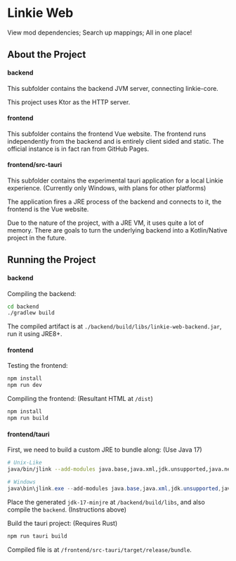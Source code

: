 # Linkie Web
View mod dependencies; Search up mappings; All in one place!

## About the Project

#### backend

This subfolder contains the backend JVM server, connecting linkie-core.

This project uses Ktor as the HTTP server.

#### frontend

This subfolder contains the frontend Vue website. The frontend runs independently from the backend and is entirely client sided and static. The official instance is in fact ran from GitHub Pages.

#### frontend/src-tauri

This subfolder contains the experimental tauri application for a local Linkie experience. (Currently only Windows, with plans for other platforms)

The application fires a JRE process of the backend and connects to it, the frontend is the Vue website.

Due to the nature of the project, with a JRE VM, it uses quite a lot of memory. There are goals to turn the underlying backend into a Kotlin/Native project in the future.

## Running the Project

#### backend

Compiling the backend:

```bash
cd backend
./gradlew build
```

The compiled artifact is at `./backend/build/libs/linkie-web-backend.jar`, run it using JRE8+.

#### frontend

Testing the frontend:

```bash
npm install
npm run dev
```

Compiling the frontend: (Resultant HTML at `/dist`)

```bash
npm install
npm run build
```

#### frontend/tauri

First, we need to build a custom JRE to bundle along: (Use Java 17)

```bash
# Unix-Like
java/bin/jlink --add-modules java.base,java.xml,jdk.unsupported,java.net.http,jdk.crypto.ec --output jdk-17-minjre --strip-debug --no-man-pages --no-header-files --compress=2
```

```powershell
# Windows
java\bin\jlink.exe --add-modules java.base,java.xml,jdk.unsupported,java.net.http,jdk.crypto.ec --output jdk-17-minjre --strip-debug --no-man-pages --no-header-files --compress=2
```

Place the generated `jdk-17-minjre` at `/backend/build/libs`, and also compile the `backend`. (Instructions above)

Build the tauri project: (Requires Rust)

```bash
npm run tauri build
```

Compiled file is at `/frontend/src-tauri/target/release/bundle`.
